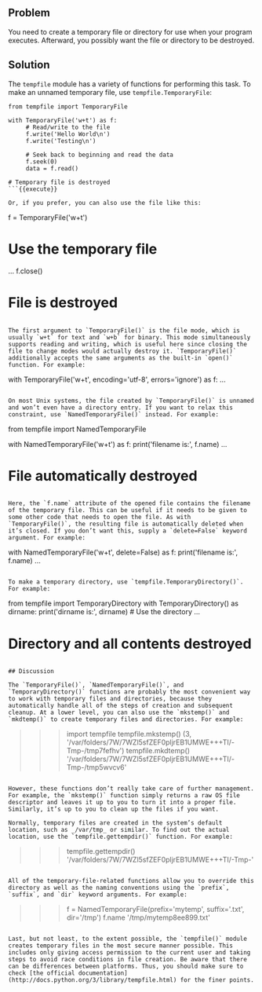 ## Problem

You need to create a temporary file or directory for use when your program executes. Afterward, you possibly want the file or directory to be destroyed.

## Solution

The `tempfile` module has a variety of functions for performing this task. To make an unnamed temporary file, use `tempfile.TemporaryFile`:

```
from tempfile import TemporaryFile

with TemporaryFile('w+t') as f:
     # Read/write to the file
     f.write('Hello World\n')
     f.write('Testing\n')

     # Seek back to beginning and read the data
     f.seek(0)
     data = f.read()

# Temporary file is destroyed
```{{execute}}

Or, if you prefer, you can also use the file like this:

```
f = TemporaryFile('w+t')
# Use the temporary file
...
f.close()
# File is destroyed
```{{execute}}

The first argument to `TemporaryFile()` is the file mode, which is usually `w+t` for text and `w+b` for binary. This mode simultaneously supports reading and writing, which is useful here since closing the file to change modes would actually destroy it. `TemporaryFile()` additionally accepts the same arguments as the built-in `open()` function. For example:

```
with TemporaryFile('w+t', encoding='utf-8', errors='ignore') as f:
     ...
```{{execute}}

On most Unix systems, the file created by `TemporaryFile()` is unnamed and won’t even have a directory entry. If you want to relax this constraint, use `NamedTemporaryFile()` instead. For example:

```
from tempfile import NamedTemporaryFile

with NamedTemporaryFile('w+t') as f:
    print('filename is:', f.name)
    ...

# File automatically destroyed
```{{execute}}

Here, the `f.name` attribute of the opened file contains the filename of the temporary file. This can be useful if it needs to be given to some other code that needs to open the file. As with `TemporaryFile()`, the resulting file is automatically deleted when it’s closed. If you don’t want this, supply a `delete=False` keyword argument. For example:

```
with NamedTemporaryFile('w+t', delete=False) as f:
    print('filename is:', f.name)
    ...
```{{execute}}

To make a temporary directory, use `tempfile.TemporaryDirectory()`. For example:

```
from tempfile import TemporaryDirectory
with TemporaryDirectory() as dirname:
     print('dirname is:', dirname)
     # Use the directory
     ...
# Directory and all contents destroyed
```{{execute}}

## Discussion

The `TemporaryFile()`, `NamedTemporaryFile()`, and `TemporaryDirectory()` functions are probably the most convenient way to work with temporary files and directories, because they automatically handle all of the steps of creation and subsequent cleanup. At a lower level, you can also use the `mkstemp()` and `mkdtemp()` to create temporary files and directories. For example:

```
>>> import tempfile
>>> tempfile.mkstemp()
(3, '/var/folders/7W/7WZl5sfZEF0pljrEB1UMWE+++TI/-Tmp-/tmp7fefhv')
>>> tempfile.mkdtemp()
'/var/folders/7W/7WZl5sfZEF0pljrEB1UMWE+++TI/-Tmp-/tmp5wvcv6'
>>>
```{{execute}}

However, these functions don’t really take care of further management. For example, the `mkstemp()` function simply returns a raw OS file descriptor and leaves it up to you to turn it into a proper file. Similarly, it’s up to you to clean up the files if you want.

Normally, temporary files are created in the system’s default location, such as _/var/tmp_ or similar. To find out the actual location, use the `tempfile.gettempdir()` function. For example:

```
>>> tempfile.gettempdir()
'/var/folders/7W/7WZl5sfZEF0pljrEB1UMWE+++TI/-Tmp-'
>>>
```{{execute}}

All of the temporary-file-related functions allow you to override this directory as well as the naming conventions using the `prefix`, `suffix`, and `dir` keyword arguments. For example:

```
>>> f = NamedTemporaryFile(prefix='mytemp', suffix='.txt', dir='/tmp')
>>> f.name
'/tmp/mytemp8ee899.txt'
>>>
```{{execute}}

Last, but not least, to the extent possible, the `tempfile()` module creates temporary files in the most secure manner possible. This includes only giving access permission to the current user and taking steps to avoid race conditions in file creation. Be aware that there can be differences between platforms. Thus, you should make sure to check [the official documentation](http://docs.python.org/3/library/tempfile.html) for the finer points.